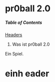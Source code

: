 # pr0ball 2.0

##### Table of Contents  
[Headers](#headers)  

    
<a name="headers"/>

1. Was ist pr0ball 2.0

Ein Spiel.


# einh eader
